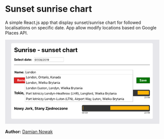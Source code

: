 # Sunset sunrise chart

A simple React.js app that display sunset/sunrise chart for followed localisations on specific date. App allow modify locations based on Google Places API.

![screenshot](Screenshot.png)

**Author:** [Damian Nowak](mailto:me@dnowak.dev)

